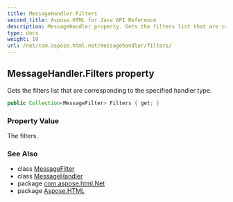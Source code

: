 ```yaml
---
title: MessageHandler.Filters
second_title: Aspose.HTML for Java API Reference
description: MessageHandler property. Gets the filters list that are corresponding to the specified handler type
type: docs
weight: 10
url: /net/com.aspose.html.net/messagehandler/filters/
---
```

## MessageHandler.Filters property

Gets the filters list that are corresponding to the specified handler type.

```java
public Collection<MessageFilter> Filters { get; }
```

### Property Value

The filters.

### See Also

* class [MessageFilter](../../messagefilter/)
* class [MessageHandler](../)
* package [com.aspose.html.Net](../../messagehandler/)
* package [Aspose.HTML](../../../)
